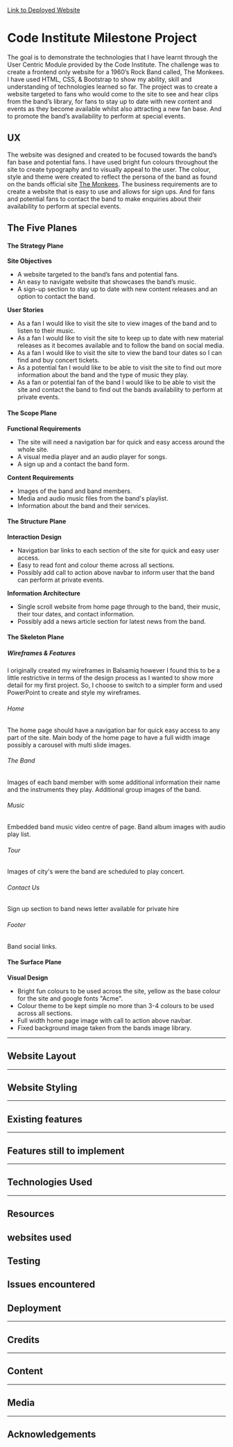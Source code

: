 [Link to Deployed Website](https://pramcistudent.github.io/Milestone-Project-1/)

# Code Institute Milestone Project

The goal is to demonstrate the technologies that I have learnt through the User Centric Module provided by the Code Institute.
The challenge was to create a frontend only website for a 1960’s Rock Band called, The Monkees. I have used HTML, CSS, & Bootstrap to show my ability, skill and understanding of technologies learned so far.
The project was to create a website targeted to fans who would come to the site to see and hear clips from the band’s library, for fans to stay up to date with new content and events as they become available whilst also attracting a new fan base. And to promote the band’s availability to perform at special events.

## UX
The website was designed and created to be focused towards the band’s fan base and potential fans. 
I have used bright fun colours throughout the site to create typography and to visually appeal to the user.
The colour, style and theme were created to reflect the persona of the band as found on the bands official site [The Monkees](https://www.monkees.com/).
The business requirements are to create a website that is easy to use and allows for sign ups. 
And for fans and potential fans to contact the band to make enquiries about their availability to perform at special events.

## The Five Planes

#### The Strategy Plane

**Site Objectives**
* A website targeted to the band’s fans and potential fans.
* An easy to navigate website that showcases the band’s music.
* A sign-up section to stay up to date with new content releases and an option to contact the band.

**User Stories**
* As a fan I would like to visit the site to view images of the band and to listen to their music.
* As a fan I would like to visit the site to keep up to date with new material releases as it becomes available and to follow the band on social media.
* As a fan I would like to visit the site to view the band tour dates so I can find and buy concert tickets.
* As a potential fan I would like to be able to visit the site to find out more information about the band and the type of music they play.
* As a fan or potential fan of the band I would like to be able to visit the site and contact the band to find out the bands availability to perform at private events.

#### The Scope Plane

**Functional Requirements** 
* The site will need a navigation bar for quick and easy access around the whole site.
* A visual media player and an audio player for songs.
* A sign up and a contact the band form.

**Content Requirements**
* Images of the band and band members.
* Media and audio music files from the band's playlist.
* Information about the band and their services.

#### The Structure Plane

**Interaction Design** 
* Navigation bar links to each section of the site for quick and easy user access.
* Easy to read font and colour theme across all sections.
* Possibly add call to action above navbar to inform user that the band can perform at private events.

**Information Architecture**
* Single scroll website from home page through to the band, their music, their tour dates, and contact information.
* Possibly add a news article section for latest news from the band.

#### The Skeleton Plane

##### Wireframes & Features
I originally created my wireframes in Balsamiq however I found this to be a little restrictive in terms of the design process as I wanted to show more detail for my first project.
So, I choose to switch to a simpler form and used PowerPoint to create and style my wireframes.

###### Home

The home page should have a navigation bar for quick easy access to any part of the site.
Main body of the home page to have a full width image possibly a carousel with multi slide images.

###### The Band

Images of each band member with some additional information their name and the instruments they play.
Additional group images of the band.

###### Music

Embedded band music video centre of page.
Band album images with audio play list.

###### Tour

Images of city's were the band are scheduled to play concert.

###### Contact Us

Sign up section to band news letter 
available for private hire

###### Footer

Band social links.

#### The Surface Plane

**Visual Design**
* Bright fun colours to be used across the site, yellow as the base colour for the site and google fonts "Acme". 
* Colour theme to be kept simple no more than 3-4 colours to be used across all sections.
* Full width home page image with call to action above navbar.
* Fixed background image taken from the bands image library.


--------------------------------------------------
## Website Layout
--------------------------------------------------
## Website Styling
--------------------------------------------------
## Existing features
--------------------------------------------------
## Features still to implement
--------------------------------------------------
## Technologies Used
--------------------------------------------------
## Resources
websites used
--------------------------------------------------
## Testing
Issues encountered
--------------------------------------------------
## Deployment
--------------------------------------------------
## Credits
--------------------------------------------------
## Content
--------------------------------------------------
## Media
--------------------------------------------------
## Acknowledgements
